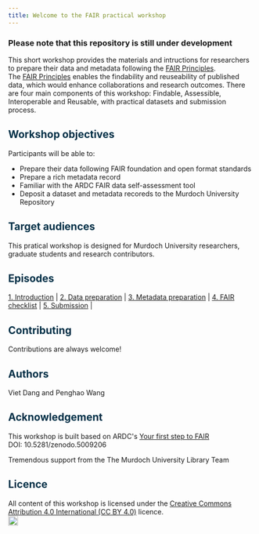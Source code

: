 ```yaml
---
title: Welcome to the FAIR practical workshop
---
```


### Please note that this repository is still under development

This short workshop provides the materials and intructions for researchers to prepare their data and metadata following the [FAIR Principles](https://doi.org/10.1038/sdata.2016.18).  
The [FAIR Principles](https://doi.org/10.1038/sdata.2016.18) enables the findability and reuseability of published data, which would enhance collaborations and research outcomes.
There are four main components of this workshop: Findable, Assessible, Interoperable and Reusable, with practical datasets and submission process.


## <span style="color:#023047"> **Workshop objectives** </span>

Participants will be able to:

* Prepare their data following FAIR foundation and open format standards
* Prepare a rich metadata record
* Familiar with the ARDC FAIR data self-assessment tool
* Deposit a dataset and metadata recoreds to the Murdoch University Repository

## <span style="color:#023047"> **Target audiences** </span>

This pratical workshop is designed for Murdoch University researchers, graduate students and research contributors.

## <span style="color:#023047"> **Episodes** </span>

[1. Introduction](01-Introduction) |
[2. Data preparation](02-Prepare-data) |
[3. Metadata preparation](03-Prepare-metadata) |
[4. FAIR checklist](04-FAIR-checklist) |
[5. Submission](05-Submission-01) |

## <span style="color:#023047"> **Contributing** </span>

Contributions are always welcome!

## <span style="color:#023047"> **Authors** </span>

Viet Dang and Penghao Wang

## <span style="color:#023047"> **Acknowledgement** </span>

This workshop is built based on ARDC's [Your first step to FAIR](https://au-research.github.io/your-first-step-to-fair/)  
DOI: 10.5281/zenodo.5009206

Tremendous support from the The Murdoch University Library Team

## <span style="color:#023047"> **Licence** </span>

All content of this workshop is licensed under the [Creative Commons Attribution 4.0 International (CC BY 4.0)](https://creativecommons.org/licenses/by/4.0/) licence.  
<a href="https://creativecommons.org/licenses/by/4.0/"><img src="https://mirrors.creativecommons.org/presskit/buttons/80x15/png/by.png" height="20"/></a>
